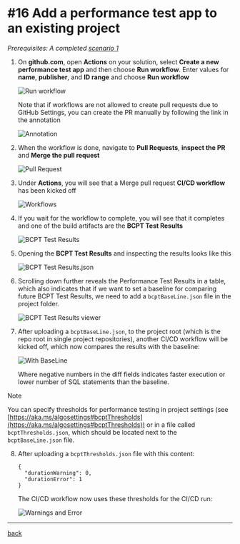 # #16 Add a performance test app to an existing project

*Prerequisites: A completed [scenario 1](GetStarted.md)*

1. On **github.com**, open **Actions** on your solution, select **Create a new performance test app** and then choose **Run workflow**. Enter values for **name**, **publisher**, and **ID range** and choose **Run workflow**

   ![Run workflow](https://github.com/microsoft/AL-Go/assets/10775043/d499294e-8c88-4f2d-9bb4-b34bad276a6b)

   Note that if workflows are not allowed to create pull requests due to GitHub Settings, you can create the PR manually by following the link in the annotation

   ![Annotation](https://github.com/microsoft/AL-Go/assets/10775043/d346f0fc-5db4-4ff1-9c76-e93cb03ae504)

1. When the workflow is done, navigate to **Pull Requests**, **inspect the PR** and **Merge the pull request**

   ![Pull Request](https://github.com/microsoft/AL-Go/assets/10775043/d2831620-3bc9-4808-aa7a-997944aaaa33)

1. Under **Actions**, you will see that a Merge pull request **CI/CD workflow** has been kicked off

   ![Workflows](https://github.com/microsoft/AL-Go/assets/10775043/37f6c5b9-aaac-4cdc-b1d0-ef661cd2bfbe)

1. If you wait for the workflow to complete, you will see that it completes and one of the build artifacts are the **BCPT Test Results**

   ![BCPT Test Results](https://github.com/microsoft/AL-Go/assets/10775043/cb206f91-3b83-4000-987c-39faa9765695)

1. Opening the **BCPT Test Results** and inspecting the results looks like this

   ![BCPT Test Results.json](https://github.com/microsoft/AL-Go/assets/10775043/27acb70c-1ead-4832-b22a-b022c578250d)

1. Scrolling down further reveals the Performance Test Results in a table, which also indicates that if we want to set a baseline for comparing future BCPT Test Results, we need to add a `bcptBaseLine.json` file in the project folder.

   ![BCPT Test Results viewer](https://github.com/microsoft/AL-Go/assets/10775043/4b263e9e-7ec9-4101-92a7-046e7807e797)

1. After uploading a `bcptBaseLine.json`, to the project root (which is the repo root in single project repositories), another CI/CD workflow will be kicked off, which now compares the results with the baseline:

   ![With BaseLine](https://github.com/microsoft/AL-Go/assets/10775043/c00840d5-4c67-4a72-a4d9-cdebe62e54c0)

   Where negative numbers in the diff fields indicates faster execution or lower number of SQL statements than the baseline.

> [!NOTE]
>
> You can specify thresholds for performance testing in project settings (see [https://aka.ms/algosettings#bcptThresholds](https://aka.ms/algosettings#bcptThresholds)) or in a file called `bcptThresholds.json`, which should be located next to the `bcptBaseLine.json` file.

8. After uploading a `bcptThresholds.json` file with this content:

   ```
   {
     "durationWarning": 0,
     "durationError": 1
   }
   ```

   The CI/CD workflow now uses these thresholds for the CI/CD run:

   ![Warnings and Error](https://github.com/microsoft/AL-Go/assets/10775043/be85d4c1-c710-410d-aba3-b55de8750396)

______________________________________________________________________

[back](../README.md)
